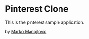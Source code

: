 # Pinterest Clone

This is the pinterest sample application.

by [Marko Manojlovic](http://manoylo.me)